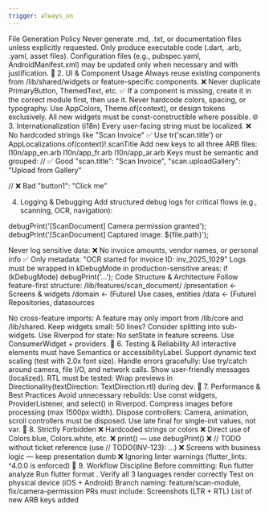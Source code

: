 ```yaml
---
trigger: always_on
---
```


File Generation Policy
Never generate .md, .txt, or documentation files unless explicitly requested.
Only produce executable code (.dart, .arb, .yaml, asset files).
Configuration files (e.g., pubspec.yaml, AndroidManifest.xml) may be updated only when necessary and with justification.
🎨 2. UI & Component Usage
Always reuse existing components from /lib/shared/widgets or feature-specific components.
❌ Never duplicate PrimaryButton, ThemedText, etc.
✅ If a component is missing, create it in the correct module first, then use it.
Never hardcode colors, spacing, or typography.
Use AppColors, Theme.of(context), or design tokens exclusively.
All new widgets must be const-constructible where possible.
🌐 3. Internationalization (i18n)
Every user-facing string must be localized.
❌ No hardcoded strings like "Scan Invoice"
✅ Use tr('scan.title') or AppLocalizations.of(context)!.scanTitle
Add new keys to all three ARB files:
l10n/app_en.arb
l10n/app_fr.arb
l10n/app_ar.arb
Keys must be semantic and grouped:
// ✅ Good
"scan.title": "Scan Invoice",
"scan.uploadGallery": "Upload from Gallery"

// ❌ Bad
"button1": "Click me"

4. Logging & Debugging
Add structured debug logs for critical flows (e.g., scanning, OCR, navigation):

debugPrint('[ScanDocument] Camera permission granted');
debugPrint('[ScanDocument] Captured image: ${file.path}');

Never log sensitive data:
❌ No invoice amounts, vendor names, or personal info
✅ Only metadata: "OCR started for invoice ID: inv_2025_1029"
Logs must be wrapped in kDebugMode in production-sensitive areas:
if (kDebugMode) debugPrint('...');
Code Structure & Architecture
Follow feature-first structure:
/lib/features/scan_document/
  /presentation   ← Screens & widgets
  /domain         ← (Future) Use cases, entities
  /data           ← (Future) Repositories, datasources

No cross-feature imports:
A feature may only import from /lib/core and /lib/shared.
Keep widgets small:
50 lines? Consider splitting into sub-widgets. 
Use Riverpod for state:
No setState in feature screens. Use ConsumerWidget + providers.
🧪 6. Testing & Reliability
All interactive elements must have Semantics or accessibilityLabel.
Support dynamic text scaling (test with 2.0x font size).
Handle errors gracefully:
Use try/catch around camera, file I/O, and network calls.
Show user-friendly messages (localized).
RTL must be tested:
Wrap previews in Directionality(textDirection: TextDirection.rtl) during dev.
🎯 7. Performance & Best Practices
Avoid unnecessary rebuilds:
Use const widgets, ProviderListener, and select() in Riverpod.
Compress images before processing (max 1500px width).
Dispose controllers:
Camera, animation, scroll controllers must be disposed.
Use late final for single-init values, not var.
🚫 8. Strictly Forbidden
❌ Hardcoded strings or colors
❌ Direct use of Colors.blue, Colors.white, etc.
❌ print() — use debugPrint()
❌ // TODO without ticket reference (use // TODO(INV-123): ...)
❌ Screens with business logic — keep presentation dumb
❌ Ignoring linter warnings (flutter_lints: ^4.0.0 is enforced)
🔁 9. Workflow Discipline
Before committing:
Run flutter analyze
Run flutter format .
Verify all 3 languages render correctly
Test on physical device (iOS + Android)
Branch naming: feature/scan-module, fix/camera-permission
PRs must include:
Screenshots (LTR + RTL)
List of new ARB keys added
